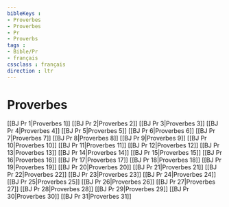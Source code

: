 ```yaml
---
bibleKeys : 
- Proverbes
- Proverbes
- Pr
- Proverbs
tags : 
- Bible/Pr
- français
cssclass : français
direction : ltr
---
```


# Proverbes

[[BJ Pr 1|Proverbes 1]]
[[BJ Pr 2|Proverbes 2]]
[[BJ Pr 3|Proverbes 3]]
[[BJ Pr 4|Proverbes 4]]
[[BJ Pr 5|Proverbes 5]]
[[BJ Pr 6|Proverbes 6]]
[[BJ Pr 7|Proverbes 7]]
[[BJ Pr 8|Proverbes 8]]
[[BJ Pr 9|Proverbes 9]]
[[BJ Pr 10|Proverbes 10]]
[[BJ Pr 11|Proverbes 11]]
[[BJ Pr 12|Proverbes 12]]
[[BJ Pr 13|Proverbes 13]]
[[BJ Pr 14|Proverbes 14]]
[[BJ Pr 15|Proverbes 15]]
[[BJ Pr 16|Proverbes 16]]
[[BJ Pr 17|Proverbes 17]]
[[BJ Pr 18|Proverbes 18]]
[[BJ Pr 19|Proverbes 19]]
[[BJ Pr 20|Proverbes 20]]
[[BJ Pr 21|Proverbes 21]]
[[BJ Pr 22|Proverbes 22]]
[[BJ Pr 23|Proverbes 23]]
[[BJ Pr 24|Proverbes 24]]
[[BJ Pr 25|Proverbes 25]]
[[BJ Pr 26|Proverbes 26]]
[[BJ Pr 27|Proverbes 27]]
[[BJ Pr 28|Proverbes 28]]
[[BJ Pr 29|Proverbes 29]]
[[BJ Pr 30|Proverbes 30]]
[[BJ Pr 31|Proverbes 31]]
